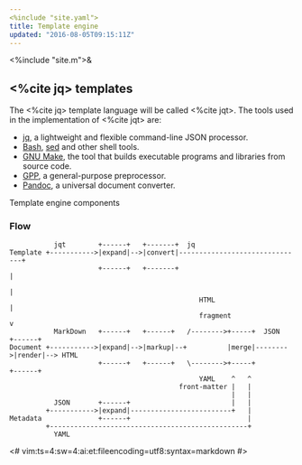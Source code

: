 ```yaml
---
<%include "site.yaml">
title: Template engine
updated: "2016-08-05T09:15:11Z"
---
```


<%include "site.m">&

## <%cite jq> templates

The <%cite jq> template language will be called <%cite jqt>.  The tools used in the
implementation of <%cite jqt> are:

* [jq](https://stedolan.github.io/jq/), a lightweight and flexible command-line JSON processor.
* [Bash](https://www.gnu.org/software/bash/), [sed](https://www.gnu.org/software/sed/) and other shell tools.
* [GNU Make](https://www.gnu.org/software/make/), the tool that builds executable programs and libraries from source code.
* [GPP](https://logological.org/gpp), a general-purpose preprocessor.
* [Pandoc](http://pandoc.org/), a universal document converter.

Template engine components

### Flow


```
           jqt        +------+   +-------+  jq
Template +----------->|expand|-->|convert|-------------------------------+
                      +------+   +-------+                               |
                                                                         |
                                               HTML                      | 
                                               fragment                  v
           MarkDown   +------+   +------+   /-------->+-----+  JSON   +------+
Document +----------->|expand|-->|markup|--+          |merge|-------->|render|--> HTML
                      +------+   +------+   \-------->+-----+         +------+
                                               YAML    ^   ^
                                          front-matter |   |
                                                       |   |
           JSON       +------+                         |   |
         +----------->|expand|-------------------------+   |
Metadata              +------+                             |
         +-------------------------------------------------+
           YAML   
```

<#
vim:ts=4:sw=4:ai:et:fileencoding=utf8:syntax=markdown
#>
